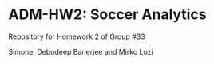 # ADM-HW2: Soccer Analytics
Repository for Homework 2 of Group #33

Simone, Debodeep Banerjee and Mirko Lozi 
